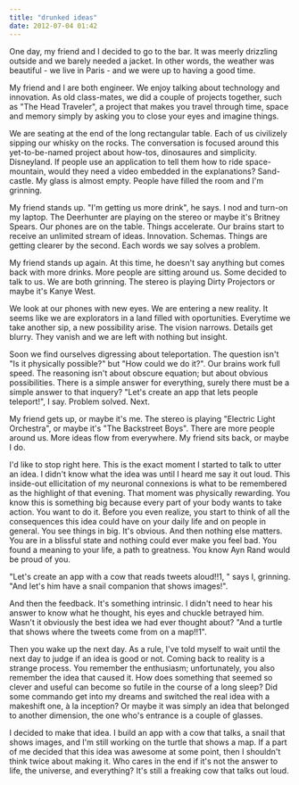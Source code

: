 ```yaml
---
title: "drunked ideas"
date: 2012-07-04 01:42
---
```


One day, my friend and I decided to go to the bar. It was meerly drizzling outside and we barely needed a jacket.
In other words, the weather was beautiful - we live in Paris - and we were up to having a good time.

My friend and I are both engineer. We enjoy talking about technology and innovation. As old class-mates, we did
a couple of projects together, such as "The Head Traveler", a project that makes you travel through time, space
and memory simply by asking you to close your eyes and imagine things.

We are seating at the end of the long rectangular table. Each of us civilizely sipping our whisky on the rocks.
The conversation is focused around this yet-to-be-named project about how-tos, dinosaures and simplicity. Disneyland. 
If people use an application to tell them how to ride space-mountain, would they need a video embedded in the
explanations? Sand-castle. My glass is almost empty. People have filled the room and I'm grinning.

My friend stands up. "I'm getting us more drink", he says. I nod and turn-on my laptop. The Deerhunter are playing on
the stereo or maybe it's Britney Spears. Our phones are on the table. Things accelerate. Our brains start to receive an
unlimited stream of ideas. Innovation. Schemas. Things are getting clearer by the second. Each words we say solves a problem.

My friend stands up again. At this time, he doesn't say anything but comes back with more drinks. More people are sitting
around us. Some decided to talk to us. We are both grinning. The stereo is playing Dirty Projectors or maybe it's Kanye West.

We look at our phones with new eyes. We are entering a new reality. It seems like we are explorators in a land filled with
oportunities. Everytime we take another sip, a new possibility arise. The vision narrows. Details get blurry. They vanish
and we are left with nothing but insight.

Soon we find ourselves digressing about teleportation. The question isn't "Is it physically possible?" but "How could we
do it?". Our brains work full speed. The reasoning isn't about obscure equation; but about obvious possibilities. There
is a simple answer for everything, surely there must be a simple answer to that inquery? "Let's create an app that lets
people teleport!", I say. Problem solved. Next.

My friend gets up, or maybe it's me. The stereo is playing "Electric Light Orchestra", or maybe it's "The Backstreet Boys".
There are more people around us. More ideas flow from everywhere. My friend sits back, or maybe I do.

I'd like to stop right here. This is the exact moment I started to talk to utter an idea. I didn't know what the idea was
until I heard me say it out loud. This inside-out ellicitation of my neuronal connexions is what to be remembered as the highlight
of that evening. That moment was physically rewarding. You know this is something big because every part of your body wants to take action.
You want to do it. Before you even realize, you start to think of all the consequences this idea could have on your daily
life and on people in general. You see things in big. It's obvious. And then nothing else matters. You are in a blissful state and nothing could
ever make you feel bad. You found a meaning to your life, a path to greatness. You know Ayn Rand would be proud of you.

"Let's create an app with a cow that reads tweets aloud!!1, " says I, grinning. "And let's him have a snail companion that
shows images!".

And then the feedback. It's something intrinsic. I didn't need to hear his answer to know what he thought, his eyes and
chuckle betrayed him. Wasn't it obviously the best idea we had ever thought about? "And a turtle that shows where the tweets come from on a map!!1".

Then you wake up the next day. As a rule, I've told myself to wait until the next day to judge if an idea is good or not.
Coming back to reality is a strange process. You remember the enthusiasm; unfortunately, you also remember the idea that
caused it. How does something that seemed so clever and useful can become so futile in the course of a long sleep? Did some
commando get into my dreams and switched the real idea with a makeshift one, à la inception? Or maybe it was simply an idea
that belonged to another dimension, the one who's entrance is a couple of glasses.

I decided to make that idea. I build an app with a cow that talks, a snail that shows images, and I'm still working on the
turtle that shows a map. If a part of me decided that this idea was awesome at some point, then I shouldn't think twice
about making it. Who cares in the end if it's not the answer to life, the universe, and everything? It's still a freaking
cow that talks out loud.

